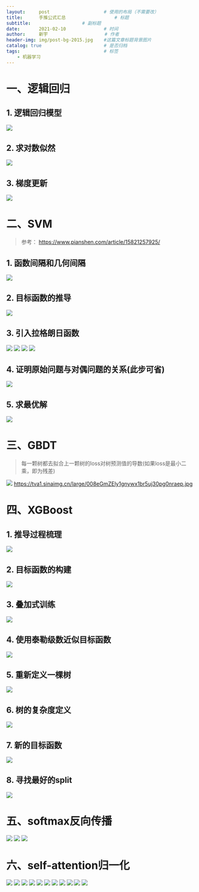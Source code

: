 ```yaml
---
layout:     post                    # 使用的布局（不需要改）
title:      手推公式汇总  			    # 标题 
subtitle:     				# 副标题
date:       2021-02-10              # 时间
author:     新宇                     # 作者
header-img: img/post-bg-2015.jpg    #这篇文章标题背景图片
catalog: true                       # 是否归档
tags:                               # 标签
    - 机器学习
---
```

# 一、逻辑回归
## 1. 逻辑回归模型
![](https://tva1.sinaimg.cn/large/008i3skNly1gqtmb05aeqj30ie049dg3.jpg)
## 2. 求对数似然
![](https://tva1.sinaimg.cn/large/008i3skNly1gqtmbltyrtj30lw0cnq4y.jpg)
## 3. 梯度更新
![](https://tva1.sinaimg.cn/large/008i3skNly1gqtmi2mqxwj31240a443t.jpg)

# 二、SVM
> 参考： https://www.pianshen.com/article/15821257925/
 
## 1. 函数间隔和几何间隔
![](https://tva1.sinaimg.cn/large/008i3skNly1gqtndrmkkhj312y0rwk2y.jpg)
## 2. 目标函数的推导
![](https://tva1.sinaimg.cn/large/008i3skNly1gqtnedkq6pj313o0p6wnr.jpg)
## 3. 引入拉格朗日函数
![](https://tva1.sinaimg.cn/large/008i3skNly1gqtnhy8mv5j30mg0ammzf.jpg)
![](https://tva1.sinaimg.cn/large/008i3skNly1gqtnj4njdnj30lh02v74v.jpg)
![](https://tva1.sinaimg.cn/large/008i3skNly1gqtnlr4mf0j30lq059t9t.jpg)
![](https://tva1.sinaimg.cn/large/008i3skNly1gqtnoxe3tbj30l104dgmf.jpg)
## 4. 证明原始问题与对偶问题的关系(此步可省)
![](https://tva1.sinaimg.cn/large/008i3skNly1gqtnr2uomaj30ly0bmtb6.jpg)
## 5. 求最优解
![](https://tva1.sinaimg.cn/large/008i3skNly1gqtnt2rifyj30xu0u0hdt.jpg)

# 三、GBDT
> 每一颗树都去拟合上一颗树的loss对树预测值的导数(如果loss是最小二乘，即为残差)

![](https://tva1.sinaimg.cn/large/008i3skNly1gqw0e9czvqj30u80kbh6w.jpg)
https://tva1.sinaimg.cn/large/008eGmZEly1gnywx1br5uj30pg0nraep.jpg

# 四、XGBoost
## 1. 推导过程梳理
![](https://tva1.sinaimg.cn/large/008i3skNly1gquxzd6qupj30q805ogov.jpg)
## 2. 目标函数的构建
![](https://tva1.sinaimg.cn/large/008i3skNly1gquxzygeavj30s30en0z1.jpg)
## 3. 叠加式训练
![](https://tva1.sinaimg.cn/large/008i3skNly1gquy0929stj30s80eo49k.jpg)
## 4. 使用泰勒级数近似目标函数
![](https://tva1.sinaimg.cn/large/008i3skNly1gquy0ixjhaj30so0es4a4.jpg)
## 5. 重新定义一棵树
![](https://tva1.sinaimg.cn/large/008i3skNly1gquy1bk0mnj30ss0evgts.jpg)
## 6. 树的复杂度定义
![](https://tva1.sinaimg.cn/large/008i3skNly1gquy1j20h5j30s60c70x8.jpg)
## 7. 新的目标函数
![](https://tva1.sinaimg.cn/large/008i3skNly1gquy1yige7j30sr0f5n8q.jpg)
## 8. 寻找最好的split
![](https://tva1.sinaimg.cn/large/008i3skNly1gquy25sbs7j30s00c3472.jpg)

# 五、softmax反向传播
![](https://tva1.sinaimg.cn/large/008i3skNly1gqw1qvrcjij30rc0cy0u7.jpg)
![](https://tva1.sinaimg.cn/large/008i3skNly1gqw1r7cvenj30rc0hntbg.jpg)
![](https://tva1.sinaimg.cn/large/008i3skNly1gqw1rjndsaj30rp0a5gna.jpg)

# 六、self-attention归一化
![](https://tva1.sinaimg.cn/large/008i3skNly1gqw1ukjbvjj30lw0d0q5m.jpg)
![](https://tva1.sinaimg.cn/large/008i3skNly1gqw1utr9bnj30lh0htn08.jpg)
![](https://tva1.sinaimg.cn/large/008i3skNly1gqw1v0hlpbj30l60lk0uu.jpg)
![](https://tva1.sinaimg.cn/large/008i3skNly1gqw1v8ipzvj30lp0c1ta0.jpg)
![](https://tva1.sinaimg.cn/large/008i3skNly1gqw1vfkyizj30l30fy75t.jpg)
![](https://tva1.sinaimg.cn/large/008i3skNly1gqw1vn8hyyj30m00f20u0.jpg)
![](https://tva1.sinaimg.cn/large/008i3skNly1gqw1vue7ozj30ld0huq58.jpg)
![](https://tva1.sinaimg.cn/large/008i3skNly1gqw1w1h25gj30lp0dataf.jpg)
![](https://tva1.sinaimg.cn/large/008i3skNly1gqw1wa5hfqj30lp0kljut.jpg)
![](https://tva1.sinaimg.cn/large/008i3skNly1gqw1whfa1jj30lt0lr0uq.jpg)
![](https://tva1.sinaimg.cn/large/008i3skNly1gqw1wq9opxj30lv0i9juv.jpg)